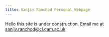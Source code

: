 ```yaml
---
title: Sanjiv Ranchod Personal Webpage
---
```


Hello this site is under construction. Email me at sanjiv.ranchod@cl.cam.ac.uk
